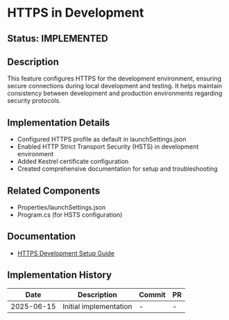 # HTTPS in Development

## Status: IMPLEMENTED

## Description
This feature configures HTTPS for the development environment, ensuring secure connections during local development and testing. It helps maintain consistency between development and production environments regarding security protocols.

## Implementation Details
- Configured HTTPS profile as default in launchSettings.json
- Enabled HTTP Strict Transport Security (HSTS) in development environment
- Added Kestrel certificate configuration
- Created comprehensive documentation for setup and troubleshooting

## Related Components
- Properties/launchSettings.json
- Program.cs (for HSTS configuration)

## Documentation
- [HTTPS Development Setup Guide](/docs/https-development-setup.md)

## Implementation History
| Date | Description | Commit | PR |
|------|-------------|--------|-----|
| 2025-06-15 | Initial implementation | - | - |
